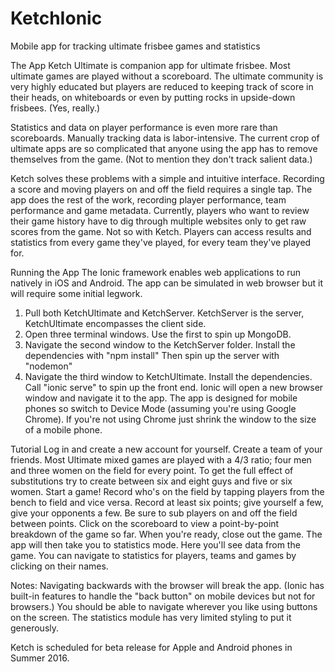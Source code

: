 # KetchIonic
Mobile app for tracking ultimate frisbee games and statistics

The App
  Ketch Ultimate is companion app for ultimate frisbee. Most ultimate games are played without a scoreboard. The ultimate community is very highly educated but players are reduced to keeping track of score in their heads, on whiteboards or even by putting rocks in upside-down frisbees. (Yes, really.) 

  Statistics and data on player performance is even more rare than scoreboards. Manually tracking data is labor-intensive. The current crop of ultimate apps are so complicated that anyone using the app has to remove themselves from the game. (Not to mention they don't track salient data.)

  Ketch solves these problems with a simple and intuitive interface. Recording a score and moving players on and off the field requires a single tap. The app does the rest of the work, recording  player performance, team performance and game metadata.
  Currently, players who want to review their game history have to dig through multiple websites only to get raw scores from the game. Not so with Ketch. Players can access results and statistics from every game they've played, for every team they've played for.

Running the App
The Ionic framework enables web applications to run natively in iOS and Android. The app can be simulated in web browser but it will require some initial legwork. 

1. Pull both KetchUltimate and KetchServer. KetchServer is the server, KetchUltimate encompasses the client side.
2. Open three terminal windows. Use the first to spin up MongoDB.
3. Navigate the second window to the KetchServer folder. Install the dependencies with "npm install" Then spin up the server with "nodemon"
4. Navigate the third window to KetchUltimate. Install the dependencies. Call "ionic serve" to spin up the front end. Ionic will open a new browser window and navigate it to the app. The app is designed for mobile phones so switch to Device Mode (assuming you're using Google Chrome). If you're not using Chrome just shrink the window to the size of a mobile phone.

Tutorial
  Log in and create a new account for yourself.
  Create a team of your friends. Most Ultimate mixed games are played with a 4/3 ratio; four men and three women on the field for every point. To get the full effect of substitutions try to create between six and eight guys and five or six women.
  Start a game! Record who's on the field by tapping players from the bench to field and vice versa. Record at least six points; give yourself a few, give your opponents a few. Be sure to sub players on and off the field between points. Click on the scoreboard to view a point-by-point breakdown of the game so far. When you're ready, close out the game. 
  The app will then take you to statistics mode. Here you'll see data from the game. You can navigate to statistics for players, teams and games by clicking on their names. 

Notes:
  Navigating backwards with the browser will break the app. (Ionic has built-in features to handle the "back button" on mobile devices but not for browsers.) You should be able to navigate wherever you like using buttons on the screen.
  The statistics module has very limited styling to put it generously. 

Ketch is scheduled for beta release for Apple and Android phones in Summer 2016.
